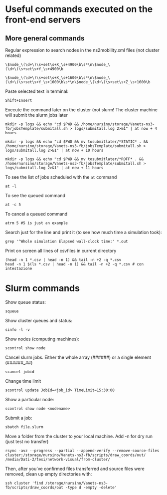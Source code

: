 # Useful commands executed on the front-end servers

## More general commands

Regular expression to search nodes in the ns2mobility.xml files (not cluster related)

```
\$node_\(\d+\)\s+set\s+X_\s+4900\b\s*\n\$node_\(\d+\)\s+set\s+Y_\s+4900\b

\$node_\(\d+\)\s+set\s+X_\s+1600\b\s*\n\$node_\(\d+\)\s+set\s+Y_\s+1600\b\s*\n\$node_\(\d+\)\s+set\s+Z_\s+1600\b
```

Paste selected text in terminal:

```
Shift+Insert
```

Execute the command later on the cluster (not slurm! The cluster machine will submit the slurm jobs later

```
mkdir -p logs && echo "cd $PWD && /home/nursino/storage/Vanets-ns3-fb/jobsTemplate/submitall.sh > logs/submitall.log 2>&1" | at now + 4 hours

mkdir -p logs && echo "cd $PWD && mv tosubmitlater/*STATIC* . && /home/nursino/storage/Vanets-ns3-fb/jobsTemplate/submitall.sh > logs/submitall.log 2>&1" | at now + 10 hours

mkdir -p logs && echo "cd $PWD && mv tosubmitlater/*ROFF* . && /home/nursino/storage/Vanets-ns3-fb/jobsTemplate/submitall.sh > logs/submitall.log 2>&1" | at now + 11 hours
```

To see the list of jobs scheduled with the `at` command

```
at -l
```

To see the queued command

```
at -c 5
```

To cancel a queued command

```
atrm 5 #5 is just an example
```

Search just for the line and print it (to see how much time a simulation took):

```
grep '^Whole simulation Elapsed wall-clock time:' *.out
```

Print on screen all lines of csvfiles in current directory

```
(head -n 1 *.csv | head -n 1) && tail -n +2 -q *.csv
head -n 1 $(ls *.csv | head -n 1) && tail -n +2 -q *.csv # con intestazione

```
# Slurm commands

Show queue status:

```
squeue
```

Show cluster queues and status:

```
sinfo -l -v
```

Show nodes (computing machines):

```
scontrol show node
```

Cancel slurm jobs. Either the whole array (######) or a single element (######_##)

```
scancel jobid
```

Change time limit

```
scontrol update JobId=<job_id> TimeLimit=15:30:00
```

Show a particular node:

```
scontrol show node <nodename>
```

Submit a job:

```
sbatch file.slurm
```

Move a folder from the cluster to your local machine. Add -n for dry run (just test no transfer)

```
rsync -avz --progress --partial --append-verify --remove-source-files cluster:/storage/nursino/Vanets-ns3-fb/scripts/draw_coords/out/ /media/Dati-2/tesi/network-visual/from-cluster/
```

Then, after you’ve confirmed files transferred and source files were removed, clean up empty directories with:

```
ssh cluster 'find /storage/nursino/Vanets-ns3-fb/scripts/draw_coords/out -type d -empty -delete'
```